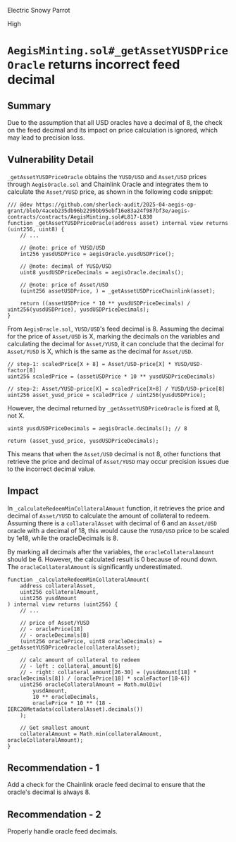 Electric Snowy Parrot

High

# `AegisMinting.sol#_getAssetYUSDPriceOracle` returns incorrect feed decimal

## Summary

Due to the assumption that all USD oracles have a decimal of 8, the check on the feed decimal and its impact on price calculation is ignored, which may lead to precision loss.

## Vulnerability Detail

`_getAssetYUSDPriceOracle` obtains the `YUSD/USD` and `Asset/USD` prices through `AegisOracle.sol` and Chainlink Oracle and integrates them to calculate the `Asset/YUSD` price, as shown in the following code snippet:

```solidity
/// @dev https://github.com/sherlock-audit/2025-04-aegis-op-grant/blob/4aceb235db96b2299bb95ebf16e83a24f987bf3e/aegis-contracts/contracts/AegisMinting.sol#L817-L830
function _getAssetYUSDPriceOracle(address asset) internal view returns (uint256, uint8) {
    // ...

    // @note: price of YUSD/USD
    int256 yusdUSDPrice = aegisOracle.yusdUSDPrice();

    // @note: decimal of YUSD/USD
    uint8 yusdUSDPriceDecimals = aegisOracle.decimals();

    // @note: price of Asset/USD
    (uint256 assetUSDPrice, ) = _getAssetUSDPriceChainlink(asset);

    return ((assetUSDPrice * 10 ** yusdUSDPriceDecimals) / uint256(yusdUSDPrice), yusdUSDPriceDecimals);
}
```

From `AegisOracle.sol`, `YUSD/USD`'s feed decimal is 8. Assuming the decimal for the price of `Asset/USD` is X, marking the decimals on the variables and calculating the decimal for `Asset/YUSD`, it can conclude that the decimal for `Asset/YUSD` is X, which is the same as the decimal for `Asset/USD`.

```solidity
// step-1: scaledPrice[X + 8] = Asset/USD-price[X] * YUSD/USD-factor[8]
uint256 scaledPrice = (assetUSDPrice * 10 ** yusdUSDPriceDecimals)

// step-2: Asset/YUSD-price[X] = scaledPrice[X+8] / YUSD/USD-price[8]
uint256 asset_yusd_price = scaledPrice / uint256(yusdUSDPrice);
```

However, the decimal returned by `_getAssetYUSDPriceOracle` is fixed at 8, not X.

```solidity
uint8 yusdUSDPriceDecimals = aegisOracle.decimals(); // 8

return (asset_yusd_price, yusdUSDPriceDecimals);
```

This means that when the `Asset/USD` decimal is not 8, other functions that retrieve the price and decimal of `Asset/YUSD` may occur precision issues due to the incorrect decimal value.


## Impact

In `_calculateRedeemMinCollateralAmount` function, it retrieves the price and decimal of `Asset/YUSD` to calculate the amount of collateral to redeem. Assuming there is a `collateralAsset` with decimal of 6 and an `Asset/USD` oracle with a decimal of 18, this would cause the `YUSD/USD` price to be scaled by 1e18, while the oracleDecimals is 8.

By marking all decimals after the variables, the `oracleCollateralAmount` should be 6. However, the calculated result is 0 because of round down. The `oracleCollateralAmount` is significantly underestimated.

```solidity
function _calculateRedeemMinCollateralAmount(
    address collateralAsset,
    uint256 collateralAmount,
    uint256 yusdAmount
) internal view returns (uint256) {
    // ...
		
    // price of Asset/YUSD
    // - oraclePrice[18]
    // - oracleDecimals[8]
    (uint256 oraclePrice, uint8 oracleDecimals) = _getAssetYUSDPriceOracle(collateralAsset);
    
    // calc amount of collateral to redeem
    // - left : collateral_amount[6]
    // - right: collateral_amount[26-30] = (yusdAmount[18] * oracleDecimals[8]) / (oraclePrice[18] * scaleFactor[18-6])
    uint256 oracleCollateralAmount = Math.mulDiv(
        yusdAmount,
        10 ** oracleDecimals,
        oraclePrice * 10 ** (18 - IERC20Metadata(collateralAsset).decimals())
    );

    // Get smallest amount
    collateralAmount = Math.min(collateralAmount, oracleCollateralAmount);
}
```

## Recommendation - 1

Add a check for the Chainlink oracle feed decimal to ensure that the oracle's decimal is always 8.

## Recommendation - 2

Properly handle oracle feed decimals.
